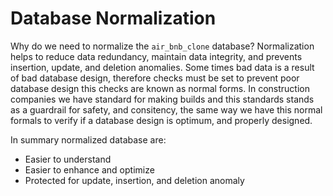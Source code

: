 # Database Normalization

Why do we need to normalize the `air_bnb_clone` database?
Normalization helps to reduce data redundancy, maintain data integrity, and prevents insertion, update, and deletion anomalies. Some times bad data is a result of bad database design, therefore checks must be set to prevent poor database design this checks are known as normal forms. In construction companies we have standard for making builds and this standards stands as a guardrail for safety, and consitency, the same way we have this normal formals to verify if a database design is optimum, and properly designed.

In summary normalized database are:
- Easier to understand
- Easier to enhance and optimize
- Protected for update, insertion, and deletion anomaly
